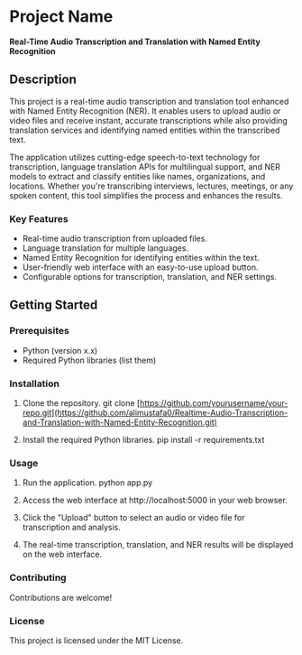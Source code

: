 # Project Name

**Real-Time Audio Transcription and Translation with Named Entity Recognition**

## Description

This project is a real-time audio transcription and translation tool enhanced with Named Entity Recognition (NER). It enables users to upload audio or video files and receive instant, accurate transcriptions while also providing translation services and identifying named entities within the transcribed text.

The application utilizes cutting-edge speech-to-text technology for transcription, language translation APIs for multilingual support, and NER models to extract and classify entities like names, organizations, and locations. Whether you're transcribing interviews, lectures, meetings, or any spoken content, this tool simplifies the process and enhances the results.

### Key Features

- Real-time audio transcription from uploaded files.
- Language translation for multiple languages.
- Named Entity Recognition for identifying entities within the text.
- User-friendly web interface with an easy-to-use upload button.
- Configurable options for transcription, translation, and NER settings.

## Getting Started

### Prerequisites

- Python (version x.x)
- Required Python libraries (list them)

### Installation

1. Clone the repository.
    git clone [https://github.com/yourusername/your-repo.git](https://github.com/alimustafa0/Realtime-Audio-Transcription-and-Translation-with-Named-Entity-Recognition.git)

2. Install the required Python libraries.
    pip install -r requirements.txt

### Usage

1. Run the application.
    python app.py

2. Access the web interface at http://localhost:5000 in your web browser.
3. Click the "Upload" button to select an audio or video file for transcription and analysis.
4. The real-time transcription, translation, and NER results will be displayed on the web interface.

### Contributing

Contributions are welcome!

### License

This project is licensed under the MIT License.

